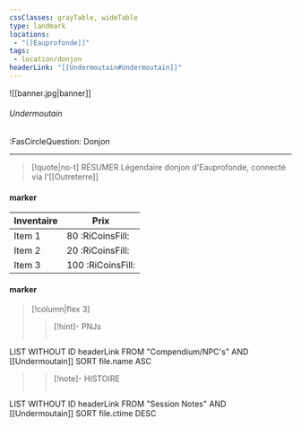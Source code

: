```yaml
---
cssClasses: grayTable, wideTable
type: landmark
locations:
 - "[[Eauprofonde]]"
tags:
 - location/donjon
headerLink: "[[Undermoutain#Undermoutain]]"
---
```


![[banner.jpg|banner]]
###### Undermoutain
<span class="sub2">:FasCircleQuestion: Donjon</span>
___

> [!quote|no-t] RÉSUMER
>Légendaire donjon d'Eauprofonde, connecté via l'[[Outreterre]]

#### marker
| Inventaire                  | Prix |
| -------------------------- | ----- |
| Item 1 | 80 <span class="goldcoin">:RiCoinsFill:</span>  |
| Item 2 | 20 <span class="silvercoin">:RiCoinsFill:</span>   |
| Item 3 | 100 <span class="coppercoin">:RiCoinsFill:</span>  |

<span class="clearfix"></span>

#### marker
> [!column|flex 3]
> > [!hint]-  PNJs
> >```dataview
LIST WITHOUT ID headerLink
FROM "Compendium/NPC's" AND [[Undermoutain]]
SORT file.name ASC
> 
>> [!note]- HISTOIRE
>>```dataview
LIST WITHOUT ID headerLink
FROM "Session Notes" AND [[Undermoutain]]
SORT file.ctime DESC